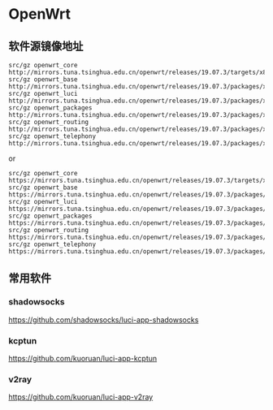 # OpenWrt

## 软件源镜像地址

```
src/gz openwrt_core http://mirrors.tuna.tsinghua.edu.cn/openwrt/releases/19.07.3/targets/x86/64/packages
src/gz openwrt_base http://mirrors.tuna.tsinghua.edu.cn/openwrt/releases/19.07.3/packages/x86_64/base
src/gz openwrt_luci http://mirrors.tuna.tsinghua.edu.cn/openwrt/releases/19.07.3/packages/x86_64/luci
src/gz openwrt_packages http://mirrors.tuna.tsinghua.edu.cn/openwrt/releases/19.07.3/packages/x86_64/packages
src/gz openwrt_routing http://mirrors.tuna.tsinghua.edu.cn/openwrt/releases/19.07.3/packages/x86_64/routing
src/gz openwrt_telephony http://mirrors.tuna.tsinghua.edu.cn/openwrt/releases/19.07.3/packages/x86_64/telephony 
```

or

```
src/gz openwrt_core https://mirrors.tuna.tsinghua.edu.cn/openwrt/releases/19.07.3/targets/x86/64/packages
src/gz openwrt_base https://mirrors.tuna.tsinghua.edu.cn/openwrt/releases/19.07.3/packages/x86_64/base
src/gz openwrt_luci https://mirrors.tuna.tsinghua.edu.cn/openwrt/releases/19.07.3/packages/x86_64/luci
src/gz openwrt_packages https://mirrors.tuna.tsinghua.edu.cn/openwrt/releases/19.07.3/packages/x86_64/packages
src/gz openwrt_routing https://mirrors.tuna.tsinghua.edu.cn/openwrt/releases/19.07.3/packages/x86_64/routing
src/gz openwrt_telephony https://mirrors.tuna.tsinghua.edu.cn/openwrt/releases/19.07.3/packages/x86_64/telephony 
```

## 常用软件

### shadowsocks

https://github.com/shadowsocks/luci-app-shadowsocks

### kcptun

https://github.com/kuoruan/luci-app-kcptun

### v2ray

https://github.com/kuoruan/luci-app-v2ray
